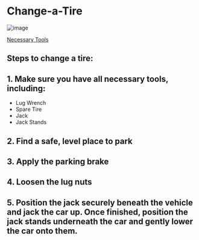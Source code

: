 # Change-a-Tire
![image](https://user-images.githubusercontent.com/89995767/131888861-370d6b82-915f-4f14-99ec-4ef932a4d7bb.png)

[Necessary Tools](https://github.com/coffey55/Change-a-Tire/edit/main/README.md)
## Steps to change a tire:

## 1. Make sure you have all necessary tools, including: 
* Lug Wrench
* Spare Tire
* Jack 
* Jack Stands


## 2. Find a safe, level place to park 

## 3. Apply the parking brake 

## 4. Loosen the lug nuts

## 5. Position the jack securely beneath the vehicle and jack the car up. Once finished, position the jack stands underneath the car and gently lower the car onto them.



      
